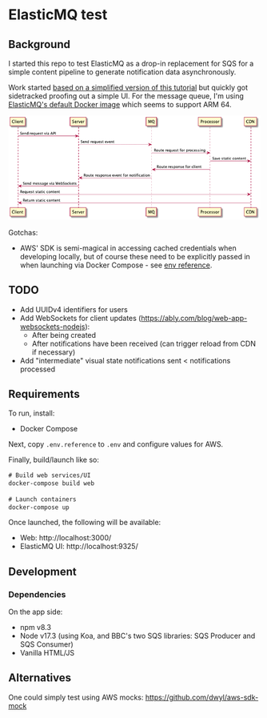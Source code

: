# ElasticMQ test

## Background

I started this repo to test ElasticMQ as a drop-in replacement for SQS for a simple content pipeline to generate notification data asynchronously.

Work started [based on a simplified version of this tutorial](https://github.com/alxolr/elasticmq-node-tutorial) but quickly got sidetracked proofing out a simple UI. For the message queue, I'm using [ElasticMQ's default Docker image](https://github.com/softwaremill/elasticmq) which seems to support ARM 64.

![Sequence flow diagram](./docs/system.png)

Gotchas:
- AWS' SDK is semi-magical in accessing cached credentials when developing locally, but of course these need to be explicitly passed in when launching via Docker Compose - see [env reference](./env.reference).

## TODO

- Add UUIDv4 identifiers for users
- Add WebSockets for client updates (https://ably.com/blog/web-app-websockets-nodejs):
  - After being created
  - After notifications have been received (can trigger reload from CDN if necessary)
- Add "intermediate" visual state notifications sent < notifications processed

## Requirements

To run, install:
- Docker Compose

Next, copy `.env.reference` to `.env` and configure values for AWS.

Finally, build/launch like so:
```
# Build web services/UI
docker-compose build web

# Launch containers
docker-compose up
```

Once launched, the following will be available:
- Web: http://localhost:3000/
- ElasticMQ UI: http://localhost:9325/

## Development

### Dependencies

On the app side:
- npm v8.3
- Node v17.3 (using Koa, and BBC's two SQS libraries: SQS Producer and SQS Consumer)
- Vanilla HTML/JS

## Alternatives

One could simply test using AWS mocks: https://github.com/dwyl/aws-sdk-mock